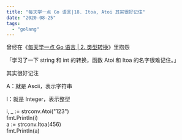 ```yaml
---
title: "每天学一点 Go 语言|18. Itoa, Atoi 其实很好记住"
date: "2020-08-25"
tags: 
  - "golang"
---
```


曾经在《[每天学一点 Go 语言 | 2. 类型转换](https://www.zhouzhengxi.com/2020/06/29/study-golang-every-day-2/)》里抱怨

「学习了一下 string 和 int 的转换，函数 Atoi 和 Itoa 的名字很难记住。」

其实很好记注

A：就是 Ascii，表示字符串

I：就是 Integer，表示整型

i, \_ := strconv.Atoi("123")  
fmt.Println(i)  
a := strconv.Itoa(456)  
fmt.Println(a)
